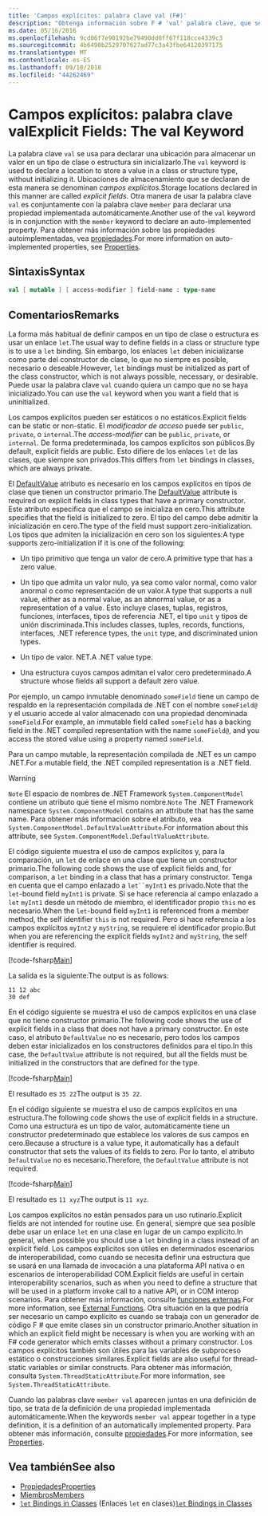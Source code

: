 ```yaml
---
title: 'Campos explícitos: palabra clave val (F#)'
description: "Obtenga información sobre F # 'val' palabra clave, que se utiliza para declarar una ubicación para almacenar un valor en un tipo de clase o estructura sin inicializar el tipo."
ms.date: 05/16/2016
ms.openlocfilehash: 9cd06f7e90192be79490dd0ff67f118cce4339c3
ms.sourcegitcommit: 4b6490b2529707627ad77c3a43fbe64120397175
ms.translationtype: MT
ms.contentlocale: es-ES
ms.lasthandoff: 09/10/2018
ms.locfileid: "44262469"
---
```

# <a name="explicit-fields-the-val-keyword"></a><span data-ttu-id="1799c-103">Campos explícitos: palabra clave val</span><span class="sxs-lookup"><span data-stu-id="1799c-103">Explicit Fields: The val Keyword</span></span>

<span data-ttu-id="1799c-104">La palabra clave `val` se usa para declarar una ubicación para almacenar un valor en un tipo de clase o estructura sin inicializarlo.</span><span class="sxs-lookup"><span data-stu-id="1799c-104">The `val` keyword is used to declare a location to store a value in a class or structure type, without initializing it.</span></span> <span data-ttu-id="1799c-105">Ubicaciones de almacenamiento que se declaran de esta manera se denominan *campos explícitos*.</span><span class="sxs-lookup"><span data-stu-id="1799c-105">Storage locations declared in this manner are called *explicit fields*.</span></span> <span data-ttu-id="1799c-106">Otra manera de usar la palabra clave `val` es conjuntamente con la palabra clave `member` para declarar una propiedad implementada automáticamente.</span><span class="sxs-lookup"><span data-stu-id="1799c-106">Another use of the `val` keyword is in conjunction with the `member` keyword to declare an auto-implemented property.</span></span> <span data-ttu-id="1799c-107">Para obtener más información sobre las propiedades autoimplementadas, vea [propiedades](properties.md).</span><span class="sxs-lookup"><span data-stu-id="1799c-107">For more information on auto-implemented properties, see [Properties](properties.md).</span></span>

## <a name="syntax"></a><span data-ttu-id="1799c-108">Sintaxis</span><span class="sxs-lookup"><span data-stu-id="1799c-108">Syntax</span></span>

```fsharp
val [ mutable ] [ access-modifier ] field-name : type-name
```

## <a name="remarks"></a><span data-ttu-id="1799c-109">Comentarios</span><span class="sxs-lookup"><span data-stu-id="1799c-109">Remarks</span></span>

<span data-ttu-id="1799c-110">La forma más habitual de definir campos en un tipo de clase o estructura es usar un enlace `let`.</span><span class="sxs-lookup"><span data-stu-id="1799c-110">The usual way to define fields in a class or structure type is to use a `let` binding.</span></span> <span data-ttu-id="1799c-111">Sin embargo, los enlaces `let` deben inicializarse como parte del constructor de clase, lo que no siempre es posible, necesario o deseable.</span><span class="sxs-lookup"><span data-stu-id="1799c-111">However, `let` bindings must be initialized as part of the class constructor, which is not always possible, necessary, or desirable.</span></span> <span data-ttu-id="1799c-112">Puede usar la palabra clave `val` cuando quiera un campo que no se haya inicializado.</span><span class="sxs-lookup"><span data-stu-id="1799c-112">You can use the `val` keyword when you want a field that is uninitialized.</span></span>

<span data-ttu-id="1799c-113">Los campos explícitos pueden ser estáticos o no estáticos.</span><span class="sxs-lookup"><span data-stu-id="1799c-113">Explicit fields can be static or non-static.</span></span> <span data-ttu-id="1799c-114">El *modificador de acceso* puede ser `public`, `private`, o `internal`.</span><span class="sxs-lookup"><span data-stu-id="1799c-114">The *access-modifier* can be `public`, `private`, or `internal`.</span></span> <span data-ttu-id="1799c-115">De forma predeterminada, los campos explícitos son públicos.</span><span class="sxs-lookup"><span data-stu-id="1799c-115">By default, explicit fields are public.</span></span> <span data-ttu-id="1799c-116">Esto difiere de los enlaces `let` de las clases, que siempre son privados.</span><span class="sxs-lookup"><span data-stu-id="1799c-116">This differs from `let` bindings in classes, which are always private.</span></span>

<span data-ttu-id="1799c-117">El [DefaultValue](https://msdn.microsoft.com/library/a3a3307b-8c05-441e-b109-245511614d58) atributo es necesario en los campos explícitos en tipos de clase que tienen un constructor primario.</span><span class="sxs-lookup"><span data-stu-id="1799c-117">The [DefaultValue](https://msdn.microsoft.com/library/a3a3307b-8c05-441e-b109-245511614d58) attribute is required on explicit fields in class types that have a primary constructor.</span></span> <span data-ttu-id="1799c-118">Este atributo especifica que el campo se inicializa en cero.</span><span class="sxs-lookup"><span data-stu-id="1799c-118">This attribute specifies that the field is initialized to zero.</span></span> <span data-ttu-id="1799c-119">El tipo del campo debe admitir la inicialización en cero.</span><span class="sxs-lookup"><span data-stu-id="1799c-119">The type of the field must support zero-initialization.</span></span> <span data-ttu-id="1799c-120">Los tipos que admiten la inicialización en cero son los siguientes:</span><span class="sxs-lookup"><span data-stu-id="1799c-120">A type supports zero-initialization if it is one of the following:</span></span>

- <span data-ttu-id="1799c-121">Un tipo primitivo que tenga un valor de cero.</span><span class="sxs-lookup"><span data-stu-id="1799c-121">A primitive type that has a zero value.</span></span>

- <span data-ttu-id="1799c-122">Un tipo que admita un valor nulo, ya sea como valor normal, como valor anormal o como representación de un valor.</span><span class="sxs-lookup"><span data-stu-id="1799c-122">A type that supports a null value, either as a normal value, as an abnormal value, or as a representation of a value.</span></span> <span data-ttu-id="1799c-123">Esto incluye clases, tuplas, registros, funciones, interfaces, tipos de referencia .NET, el tipo `unit` y tipos de unión discriminada.</span><span class="sxs-lookup"><span data-stu-id="1799c-123">This includes classes, tuples, records, functions, interfaces, .NET reference types, the `unit` type, and discriminated union types.</span></span>

- <span data-ttu-id="1799c-124">Un tipo de valor. NET.</span><span class="sxs-lookup"><span data-stu-id="1799c-124">A .NET value type.</span></span>

- <span data-ttu-id="1799c-125">Una estructura cuyos campos admitan el valor cero predeterminado.</span><span class="sxs-lookup"><span data-stu-id="1799c-125">A structure whose fields all support a default zero value.</span></span>

<span data-ttu-id="1799c-126">Por ejemplo, un campo inmutable denominado `someField` tiene un campo de respaldo en la representación compilada de .NET con el nombre `someField@` y el usuario accede al valor almacenado con una propiedad denominada `someField`.</span><span class="sxs-lookup"><span data-stu-id="1799c-126">For example, an immutable field called `someField` has a backing field in the .NET compiled representation with the name `someField@`, and you access the stored value using a property named `someField`.</span></span>

<span data-ttu-id="1799c-127">Para un campo mutable, la representación compilada de .NET es un campo .NET.</span><span class="sxs-lookup"><span data-stu-id="1799c-127">For a mutable field, the .NET compiled representation is a .NET field.</span></span>

>[!WARNING]
<span data-ttu-id="1799c-128">`Note` El espacio de nombres de .NET Framework `System.ComponentModel` contiene un atributo que tiene el mismo nombre.</span><span class="sxs-lookup"><span data-stu-id="1799c-128">`Note` The .NET Framework namespace `System.ComponentModel` contains an attribute that has the same name.</span></span> <span data-ttu-id="1799c-129">Para obtener más información sobre el atributo, vea `System.ComponentModel.DefaultValueAttribute`.</span><span class="sxs-lookup"><span data-stu-id="1799c-129">For information about this attribute, see `System.ComponentModel.DefaultValueAttribute`.</span></span>

<span data-ttu-id="1799c-130">El código siguiente muestra el uso de campos explícitos y, para la comparación, un `let` de enlace en una clase que tiene un constructor primario.</span><span class="sxs-lookup"><span data-stu-id="1799c-130">The following code shows the use of explicit fields and, for comparison, a `let` binding in a class that has a primary constructor.</span></span> <span data-ttu-id="1799c-131">Tenga en cuenta que el campo enlazado a `let``myInt1` es privado.</span><span class="sxs-lookup"><span data-stu-id="1799c-131">Note that the `let`-bound field `myInt1` is private.</span></span> <span data-ttu-id="1799c-132">Si se hace referencia al campo enlazado a `let` `myInt1` desde un método de miembro, el identificador propio `this` no es necesario.</span><span class="sxs-lookup"><span data-stu-id="1799c-132">When the `let`-bound field `myInt1` is referenced from a member method, the self identifier `this` is not required.</span></span> <span data-ttu-id="1799c-133">Pero si hace referencia a los campos explícitos `myInt2` y `myString`, se requiere el identificador propio.</span><span class="sxs-lookup"><span data-stu-id="1799c-133">But when you are referencing the explicit fields `myInt2` and `myString`, the self identifier is required.</span></span>

[!code-fsharp[Main](../../../../samples/snippets/fsharp/lang-ref-2/snippet6701.fs)]

<span data-ttu-id="1799c-134">La salida es la siguiente:</span><span class="sxs-lookup"><span data-stu-id="1799c-134">The output is as follows:</span></span>

```
11 12 abc
30 def
```

<span data-ttu-id="1799c-135">En el código siguiente se muestra el uso de campos explícitos en una clase que no tiene constructor primario.</span><span class="sxs-lookup"><span data-stu-id="1799c-135">The following code shows the use of explicit fields in a class that does not have a primary constructor.</span></span> <span data-ttu-id="1799c-136">En este caso, el atributo `DefaultValue` no es necesario, pero todos los campos deben estar inicializados en los constructores definidos para el tipo.</span><span class="sxs-lookup"><span data-stu-id="1799c-136">In this case, the `DefaultValue` attribute is not required, but all the fields must be initialized in the constructors that are defined for the type.</span></span>

[!code-fsharp[Main](../../../../samples/snippets/fsharp/lang-ref-2/snippet6702.fs)]

<span data-ttu-id="1799c-137">El resultado es `35 22`</span><span class="sxs-lookup"><span data-stu-id="1799c-137">The output is `35 22`.</span></span>

<span data-ttu-id="1799c-138">En el código siguiente se muestra el uso de campos explícitos en una estructura.</span><span class="sxs-lookup"><span data-stu-id="1799c-138">The following code shows the use of explicit fields in a structure.</span></span> <span data-ttu-id="1799c-139">Como una estructura es un tipo de valor, automáticamente tiene un constructor predeterminado que establece los valores de sus campos en cero.</span><span class="sxs-lookup"><span data-stu-id="1799c-139">Because a structure is a value type, it automatically has a default constructor that sets the values of its fields to zero.</span></span> <span data-ttu-id="1799c-140">Por lo tanto, el atributo `DefaultValue` no es necesario.</span><span class="sxs-lookup"><span data-stu-id="1799c-140">Therefore, the `DefaultValue` attribute is not required.</span></span>

[!code-fsharp[Main](../../../../samples/snippets/fsharp/lang-ref-2/snippet6703.fs)]

<span data-ttu-id="1799c-141">El resultado es `11 xyz`</span><span class="sxs-lookup"><span data-stu-id="1799c-141">The output is `11 xyz`.</span></span>

<span data-ttu-id="1799c-142">Los campos explícitos no están pensados para un uso rutinario.</span><span class="sxs-lookup"><span data-stu-id="1799c-142">Explicit fields are not intended for routine use.</span></span> <span data-ttu-id="1799c-143">En general, siempre que sea posible debe usar un enlace `let` en una clase en lugar de un campo explícito.</span><span class="sxs-lookup"><span data-stu-id="1799c-143">In general, when possible you should use a `let` binding in a class instead of an explicit field.</span></span> <span data-ttu-id="1799c-144">Los campos explícitos son útiles en determinados escenarios de interoperabilidad, como cuando se necesita definir una estructura que se usará en una llamada de invocación a una plataforma API nativa o en escenarios de interoperabilidad COM.</span><span class="sxs-lookup"><span data-stu-id="1799c-144">Explicit fields are useful in certain interoperability scenarios, such as when you need to define a structure that will be used in a platform invoke call to a native API, or in COM interop scenarios.</span></span> <span data-ttu-id="1799c-145">Para obtener más información, consulte [funciones externas](../functions/external-functions.md).</span><span class="sxs-lookup"><span data-stu-id="1799c-145">For more information, see [External Functions](../functions/external-functions.md).</span></span> <span data-ttu-id="1799c-146">Otra situación en la que podría ser necesario un campo explícito es cuando se trabaja con un generador de código F # que emite clases sin un constructor primario.</span><span class="sxs-lookup"><span data-stu-id="1799c-146">Another situation in which an explicit field might be necessary is when you are working with an F# code generator which emits classes without a primary constructor.</span></span> <span data-ttu-id="1799c-147">Los campos explícitos también son útiles para las variables de subproceso estático o construcciones similares.</span><span class="sxs-lookup"><span data-stu-id="1799c-147">Explicit fields are also useful for thread-static variables or similar constructs.</span></span> <span data-ttu-id="1799c-148">Para obtener más información, consulta `System.ThreadStaticAttribute`.</span><span class="sxs-lookup"><span data-stu-id="1799c-148">For more information, see `System.ThreadStaticAttribute`.</span></span>

<span data-ttu-id="1799c-149">Cuando las palabras clave `member val` aparecen juntas en una definición de tipo, se trata de la definición de una propiedad implementada automáticamente.</span><span class="sxs-lookup"><span data-stu-id="1799c-149">When the keywords `member val` appear together in a type definition, it is a definition of an automatically implemented property.</span></span> <span data-ttu-id="1799c-150">Para obtener más información, consulte [propiedades](properties.md).</span><span class="sxs-lookup"><span data-stu-id="1799c-150">For more information, see [Properties](properties.md).</span></span>

## <a name="see-also"></a><span data-ttu-id="1799c-151">Vea también</span><span class="sxs-lookup"><span data-stu-id="1799c-151">See also</span></span>

- [<span data-ttu-id="1799c-152">Propiedades</span><span class="sxs-lookup"><span data-stu-id="1799c-152">Properties</span></span>](properties.md)
- [<span data-ttu-id="1799c-153">Miembros</span><span class="sxs-lookup"><span data-stu-id="1799c-153">Members</span></span>](index.md)
- <span data-ttu-id="1799c-154">[`let` Bindings in Classes](let-bindings-in-classes.md) (Enlaces `let` en clases)</span><span class="sxs-lookup"><span data-stu-id="1799c-154">[`let` Bindings in Classes](let-bindings-in-classes.md)</span></span>
